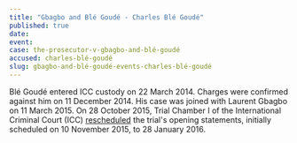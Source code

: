 ```yaml
---
title: "Gbagbo and Blé Goudé - Charles Blé Goudé"
published: true
date:
event:
case: the-prosecutor-v-gbagbo-and-blé-goudé
accused: charles-blé-goudé
slug: gbagbo-and-blé-goudé-events-charles-blé-goudé
---
```


Blé Goudé entered ICC custody on 22 March 2014. Charges were confirmed against him on 11 December 2014. His case was joined with Laurent Gbagbo on 11 March 2015. On 28 October 2015, Trial Chamber I of the International Criminal Court (ICC) [rescheduled](https://www.icc-cpi.int/iccdocs/doc/doc2130650.pdf) the trial's opening statements, initially scheduled on 10 November 2015, to 28 January 2016.

